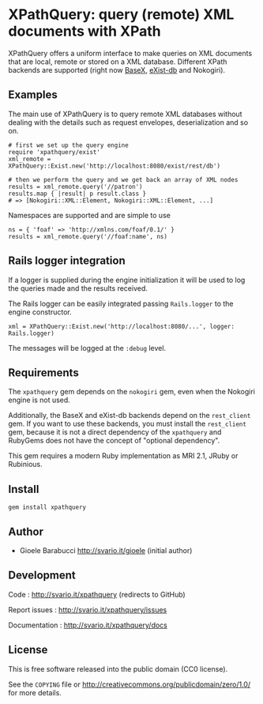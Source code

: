 XPathQuery: query (remote) XML documents with XPath
===================================================

XPathQuery offers a uniform interface to make queries on XML documents that
are local, remote or stored on a XML database. Different XPath backends are
supported (right now [BaseX](http://basex.org/),
[eXist-db](http://exist-db.org) and Nokogiri).


Examples
--------

The main use of XPathQuery is to query remote XML databases without dealing
with the details such as request envelopes, deserialization and so on.

    # first we set up the query engine
    require 'xpathquery/exist'
    xml_remote = XPathQuery::Exist.new('http://localhost:8080/exist/rest/db')

    # then we perform the query and we get back an array of XML nodes
    results = xml_remote.query('//patron')
    results.map { |result| p result.class }
    # => [Nokogiri::XML::Element, Nokogiri::XML::Element, ...]

Namespaces are supported and are simple to use

    ns = { 'foaf' => 'http://xmlns.com/foaf/0.1/' }
    results = xml_remote.query('//foaf:name', ns)


Rails logger integration
------------------------

If a logger is supplied during the engine initialization it will be used
to log the queries made and the results received.

The Rails logger can be easily integrated passing `Rails.logger` to the
engine constructor.

    xml = XPathQuery::Exist.new('http://localhost:8080/...', logger: Rails.logger)

The messages will be logged at the `:debug` level.


Requirements
------------

The `xpathquery` gem depends on the `nokogiri` gem, even when the Nokogiri
engine is not used.

Additionally, the BaseX and eXist-db backends depend on the `rest_client` gem.
If you want to use these backends, you must install the `rest_client` gem,
because it is not a direct dependency of the `xpathquery` and RubyGems does
not have the concept of "optional dependency".

This gem requires a modern Ruby implementation as MRI 2.1, JRuby or Rubinious.


Install
-------

    gem install xpathquery


Author
------

* Gioele Barabucci <http://svario.it/gioele> (initial author)


Development
-----------

Code
: <http://svario.it/xpathquery> (redirects to GitHub)

Report issues
: <http://svario.it/xpathquery/issues>

Documentation
: <http://svario.it/xpathquery/docs>


License
-------

This is free software released into the public domain (CC0 license).

See the `COPYING` file or <http://creativecommons.org/publicdomain/zero/1.0/>
for more details.
